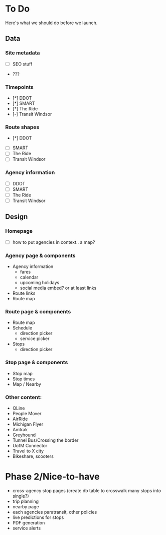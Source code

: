 # To Do

Here's what we should do before we launch.

## Data

### Site metadata

- [ ] SEO stuff
- ???

### Timepoints

- [*] DDOT
- [*] SMART
- [*] The Ride
- [-] Transit Windsor

### Route shapes

- [*] DDOT
- [ ] SMART
- [ ] The Ride
- [ ] Transit Windsor

### Agency information

- [ ] DDOT
- [ ] SMART
- [ ] The Ride
- [ ] Transit Windsor

## Design

### Homepage

- [ ] how to put agencies in context.. a map?

### Agency page & components

- Agency information
  - fares
  - calendar
  - upcoming holidays
  - social media embed? or at least links
- Route links
- Route map

### Route page & components

- Route map
- Schedule
  - direction picker
  - service picker
- Stops
  - direction picker

### Stop page & components

- Stop map
- Stop times
- Map / Nearby

### Other content:

- QLine
- People Mover
- AirRide
- Michigan Flyer
- Amtrak
- Greyhound
- Tunnel Bus/Crossing the border
- UofM Connector
- Travel to X city
- Bikeshare, scooters

# Phase 2/Nice-to-have

- cross-agency stop pages (create db table to crosswalk many stops into single?)
- trip planning
- nearby page
- each agencies paratransit, other policies
- live predictions for stops
- PDF generation
- service alerts
